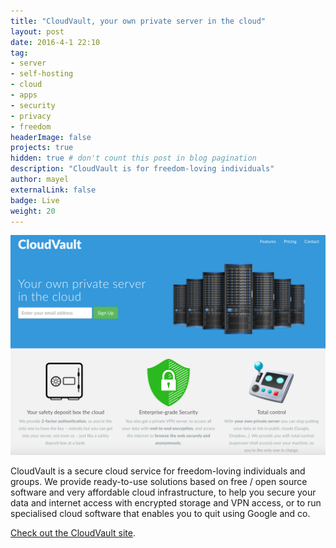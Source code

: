```yaml
---
title: "CloudVault, your own private server in the cloud"
layout: post
date: 2016-4-1 22:10
tag:
- server
- self-hosting
- cloud
- apps
- security
- privacy
- freedom
headerImage: false
projects: true
hidden: true # don't count this post in blog pagination
description: "CloudVault is for freedom-loving individuals"
author: mayel
externalLink: false
badge: Live
weight: 20
---
```


[![Screenshot](./assets/images/cloudvault-screen.png)](http://cloudvault.me/)

CloudVault is a secure cloud service for freedom-loving individuals and groups. We provide ready-to-use solutions based on free / open source software and very affordable cloud infrastructure, to help you secure your data and internet access with encrypted storage and VPN access, or to run specialised cloud software that enables you to quit using Google and co. 

[Check out the CloudVault site](http://cloudvault.me/).
